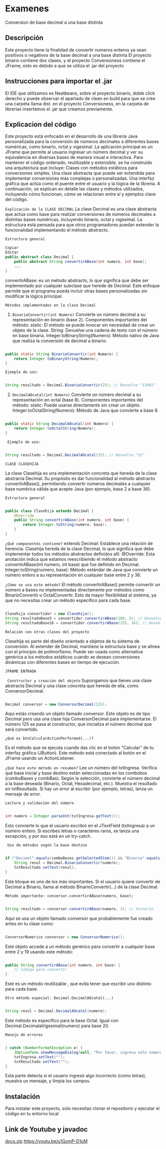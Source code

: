 # Examenes
Conversion de base decimal a una base distinta
## Descripción
Este proyecto tiene la finalidad de convertir numeros enteros ya sean positivos o negativos de la base decimal a una base distinta
El proyecto binario contiene dos clases, y el proyecto Conversioness contiene el JFrame, esto es debido a que se utiliza el .jar del proyecto
## Instrucciones para importar el .jar
El IDE que utilizamos es Neatbeans, sobre el proyecto binario, doble click derecho
y puede observar el apartado de clean en build para que se cree una carpeta llama dist.
en el proyecto Conversioness, en la carpeta de librerias insertamos el .jar que creamos
previamente.
## Explicacion del código

Este proyecto está enfocado en el desarrollo de una librería Java personalizada para la conversión de números decimales a diferentes bases numéricas, como binario, octal y vigesimal. La aplicación principal es un JFrame que permite al usuario ingresar un número decimal y ver su equivalencia en diversas bases de manera visual e interactiva.
Para mantener el código ordenado, reutilizable y extensible, se ha construido una arquitectura que incluye:
Clases con métodos estáticos para conversiones simples.
Una clase abstracta que puede ser extendida para implementar conversiones más complejas o personalizadas.
Una interfaz gráfica que actúa como el puente entre el usuario y la lógica de la librería.
A continuación, se explican en detalle las clases y métodos utilizados, incluyendo cómo funcionan, cómo se relacionan entre sí y ejemplos clave del código.

 `Explicación de la CLASE DECIMAL`
La clase Decimal es una clase abstracta que actúa como base para realizar conversiones de números decimales a distintas bases numéricas, incluyendo binario, octal y vigesimal. La estructura está pensada para que otros programadores puedan extender la funcionalidad implementando el método abstracto.

`Estructura general`
```java
Copiar
Editar
public abstract class Decimal {
    public abstract String convertirABase(int numero, int base);
    ...
}
```
convertirABase: es un método abstracto, lo que significa que debe ser implementado por cualquier subclase que herede de Decimal.
Este enfoque permite que el programa pueda incluir otras bases personalizadas sin modificar la lógica principal.


`Métodos implementados en la clase Decimal`
1. `BinarioConvertir(int Numero)`
Convierte un número decimal a su representación en binario (base 2).
 Componentes importantes del método:
static: El método se puede invocar sin necesidad de crear un objeto de la clase.
String: Devuelve una cadena de texto con el número en base binaria.
Integer.toBinaryString(Numero): Método nativo de Java que realiza la conversión de decimal a binario.

```java

public static String BinarioConvertir(int Numero) {
    return Integer.toBinaryString(Numero);
}
```
`Ejemplo de uso:`

```java

String resultado = Decimal.BinarioConvertir(25); // Devuelve "11001"
```
2. `DecimalAOcatal(int Numero)`
Convierte un número decimal a su representación en octal (base 8).
 Componentes importantes del método:
static: Puede usarse directamente sin crear un objeto.
Integer.toOctalString(Numero): Método de Java que convierte a base 8.

```java

public static String DecimalAOcatal(int Numero) {
    return Integer.toOctalString(Numero);
}
```
` Ejemplo de uso:`

```java

String resultado = Decimal.DecimalAOcatal(25); // Devuelve "31"
```








`CLASE CLASEHIJA`

La clase Clasehija es una implementación concreta que hereda de la clase abstracta Decimal. Su propósito es dar funcionalidad al método abstracto convertirABase(), permitiendo convertir números decimales a cualquier base numérica válida que acepte Java (por ejemplo, base 2 a base 36).

`Estructura general`


```java

public class Clasehija extends Decimal {
    @Override
    public String convertirABase(int numero, int base) {
        return Integer.toString(numero, base);
    }
}
```


`¿Qué componentes contiene?`
extends Decimal: Establece una relación de herencia. Clasehija hereda de la clase Decimal, lo que significa que debe implementar todos los métodos abstractos definidos allí.
@Override: Esta anotación indica que estamos reescribiendo el método abstracto convertirABase(int numero, int base) que fue definido en Decimal.
Integer.toString(numero, base): Método estándar de Java que convierte un número entero a su representación en cualquier base entre 2 y 36.



` ¿Cómo se usa este método? `
El método convertirABase() permite convertir un número a bases no implementadas directamente por métodos como BinarioConvertir u OctalConvertir. Esto da mayor flexibilidad al sistema, ya que no necesitas crear un método específico para cada base.

```java

Clasehija convertidor = new Clasehija();
String resultadoBase5 = convertidor.convertirABase(100, 5); // Devuelve "400"
String resultadoBase16 = convertidor.convertirABase(255, 16); // Devuelve "ff"
```
` Relación con otras clases del proyecto `

Clasehija es parte del diseño orientado a objetos de tu sistema de conversión.
Al extender de Decimal, mantiene la estructura base y se alinea con el principio de polimorfismo.
Puede ser usada como alternativa genérica a los métodos estáticos cuando se desean conversiones dinámicas con diferentes bases en tiempo de ejecución.



`JFRAME ENTRADA`

` Constructor y creación del objeto`
Supongamos que tienes una clase abstracta Decimal y una clase concreta que hereda de ella, como ConversorDecimal.

```java

Decimal conversor = new ConversorDecimal(125);
```
Aquí estás creando un objeto llamado conversor.
Este objeto es de tipo Decimal pero usa una clase hija ConversorDecimal para implementarse.
El número 125 se pasa al constructor, que inicializa el número decimal que será convertido.

`¿Qué es btnCalcularActionPerformed(...)?`

Es el método que se ejecuta cuando das clic en el botón "Calcular" de tu interfaz gráfica (JButton). Este método está conectado al botón en el JFrame usando un ActionListener.

`¿Qué hace este método en resumen?`
Lee un número del txtIngresa.
Verifica qué base inicial y base destino están seleccionadas en los combobox (comboBases y combBas).
Según la selección, convierte el número decimal a la base deseada (Binario, Octal, Hexadecimal, etc.).
Muestra el resultado en txtResultado.
Si hay un error al escribir (por ejemplo, letras), lanza un mensaje de error.

`Lectura y validación del número`
```java

int numero = Integer.parseInt(txtIngresa.getText());
```
Esto convierte lo que el usuario escribió en el JTextField (txtIngresa) a un número entero.
 Si escribes letras o caracteres raros, se lanza una excepción, y por eso está en un try-catch.
 
` Uso de métodos según la base destino`
```java

if ("Decimal".equals(comboBases.getSelectedItem()) && "Binario".equals(combBas.getSelectedItem())) {
    String resul = Decimal.BinarioConvertir(numero);
    txtResultado.setText(resul);
}
```
Este bloque es uno de los más importantes. Si el usuario quiere convertir de Decimal a Binario, llama al método BinarioConvertir(...) de la clase Decimal.

`Método importante: conversor.convertirABase(numero, base);`

```java

String resultado = conversor.convertirABase(numero, 3); // ternario
```
Aquí se usa un objeto llamado conversor que probablemente fue creado antes en tu clase como:

```java

ConversorNumerico conversor = new ConversorNumerico();
```
Este objeto accede a un método genérico para convertir a cualquier base entre 2 y 19 usando este método:

```java

public String convertirABase(int numero, int base) {
    // código para convertir
}
```
Este es un método reutilizable , que evita tener que escribir uno distinto para cada base.

`Otro método especial: Decimal.DecimalAOcatal(...)`
```java

String resul = Decimal.DecimalAOcatal(numero);
```
Este método es específico para la base Octal. Igual con Decimal.DecimalaVigesimal(numero) para base 20.


`Manejo de errores`
```java

} catch (NumberFormatException e) {
    JOptionPane.showMessageDialog(null, "Por favor, ingresa solo numeros enteros del 0-9", "Error de entrada", JOptionPane.ERROR_MESSAGE);
    txtIngresa.setText(""); 
    txtResultado.setText("");
}
```
Esta parte detecta si el usuario ingresó algo incorrecto (como letras), muestra un mensaje, y limpia los campos.




## Instalación 
Para instalar este proyecto, solo necesitas clonar el repositorio y ejecutar el código en tu entorno local
## Link de Youtube y javadoc
[docs.zip](https://github.com/user-attachments/files/19678113/docs.zip)
https://youtu.be/u1QxmP-D1uM
